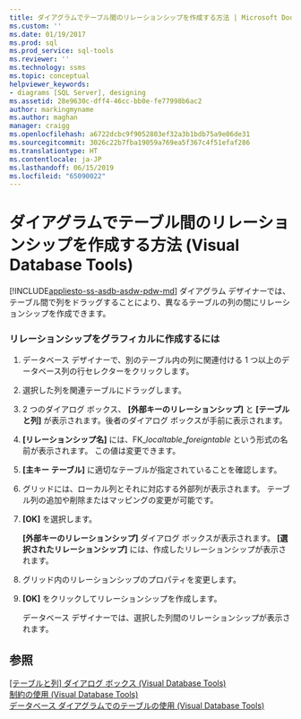 ```yaml
---
title: ダイアグラムでテーブル間のリレーションシップを作成する方法 | Microsoft Docs
ms.custom: ''
ms.date: 01/19/2017
ms.prod: sql
ms.prod_service: sql-tools
ms.reviewer: ''
ms.technology: ssms
ms.topic: conceptual
helpviewer_keywords:
- diagrams [SQL Server], designing
ms.assetid: 28e9630c-dff4-46cc-bb0e-fe77998b6ac2
author: markingmyname
ms.author: maghan
manager: craigg
ms.openlocfilehash: a6722dcbc9f9052803ef32a3b1bdb75a9e06de31
ms.sourcegitcommit: 3026c22b7fba19059a769ea5f367c4f51efaf286
ms.translationtype: HT
ms.contentlocale: ja-JP
ms.lasthandoff: 06/15/2019
ms.locfileid: "65090022"
---
```

# <a name="create-relationships-between-tables-on-a-diagram-visual-database-tools"></a>ダイアグラムでテーブル間のリレーションシップを作成する方法 (Visual Database Tools)
[!INCLUDE[appliesto-ss-asdb-asdw-pdw-md](../../includes/appliesto-ss-asdb-asdw-pdw-md.md)]
ダイアグラム デザイナーでは、テーブル間で列をドラッグすることにより、異なるテーブルの列の間にリレーションシップを作成できます。  
  
### <a name="to-create-a-relationship-graphically"></a>リレーションシップをグラフィカルに作成するには  
  
1.  データベース デザイナーで、別のテーブル内の列に関連付ける 1 つ以上のデータベース列の行セレクターをクリックします。  
  
2.  選択した列を関連テーブルにドラッグします。  
  
3.  2 つのダイアログ ボックス、 **[外部キーのリレーションシップ]** と **[テーブルと列]** が表示されます。後者のダイアログ ボックスが手前に表示されます。  
  
4.  **[リレーションシップ名]** には、FK_*localtable*\_*foreigntable* という形式の名前が表示されます。 この値は変更できます。  
  
5.  **[主キー テーブル]** に適切なテーブルが指定されていることを確認します。  
  
6.  グリッドには、ローカル列とそれに対応する外部列が表示されます。 テーブル列の追加や削除またはマッピングの変更が可能です。  
  
7.  **[OK]** を選択します。  
  
    **[外部キーのリレーションシップ]** ダイアログ ボックスが表示されます。 **[選択されたリレーションシップ]** には、作成したリレーションシップが表示されます。  
  
8.  グリッド内のリレーションシップのプロパティを変更します。  
  
9. **[OK]** をクリックしてリレーションシップを作成します。  
  
    データベース デザイナーでは、選択した列間のリレーションシップが表示されます。  
  
## <a name="see-also"></a>参照  
[[テーブルと列] ダイアログ ボックス (Visual Database Tools)](../../ssms/visual-db-tools/tables-and-columns-dialog-box-visual-database-tools.md)  
[制約の使用 (Visual Database Tools)](https://msdn.microsoft.com/637098af-2567-48f8-90f4-b41df059833e)  
[データベース ダイアグラムでのテーブルの使用 (Visual Database Tools)](../../ssms/visual-db-tools/work-with-tables-in-database-diagram-visual-database-tools.md)  
  
